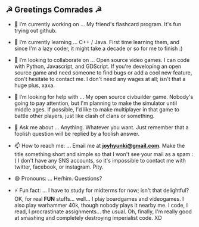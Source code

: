 ## ☭ Greetings Comrades ☭

<!--
**joyhyunki/joyhyunki** is a ✨ _special_ ✨ repository because its `README.md` (this file) appears on your GitHub profile.
Here are some ideas to get you started:-->

- 🔭 I’m currently working on ...
My friend's flashcard program. It's fun trying out github.

- 🌱 I’m currently learning ...
C++ / Java. First time learning them, and since I'm a lazy coder, it might take a decade or so for me to finish :)
  
- 👯 I’m looking to collaborate on ...
Open source video games. I can code with Python, Javascript, and GDScript. If you're developing an open source game and need someone to find bugs or add a cool new feature, don't hesitate to contact me. I don't need any wages at all; isn't that a huge plus, xaxa.

- 🤔 I’m looking for help with ...
My open source civbuilder game. Nobody's going to pay attention, but I'm planning to make the simulator until middle ages. If possible, I'd like to make multiplayer in that game to battle other players, just like clash of clans or something.

- 💬 Ask me about ...
Anything. Whatever you want. Just remember that a foolish question will be replied by a foolish answer.

- 📫 How to reach me: ...
Email me at **joyhyunki@gmail.com**. Make the title something short and simple so that I won't see your mail as a spam :(
I don't have any SNS accounts, so it's impossible to contact me with twitter, facebook, or instagram. Pity.
  
- 😄 Pronouns: ...
He/him. Questions?
  
- ⚡ Fun fact: ...
I have to study for midterms for now; isn't that delightful?
OK, for real **FUN** stuffs... well... I play boardgames and videogames. I also play warhammer 40k, though nobody plays it nearby me.
I code, I read, I procrastinate assignments... the usual.
Oh, finally, I'm really good at smashing and completely destroying imperialist code. XD
